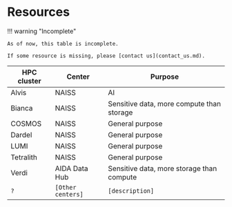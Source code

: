 # Resources

!!! warning "Incomplete"

    As of now, this table is incomplete. 

    If some resource is missing, please [contact us](contact_us.md).

HPC cluster | Center                 | Purpose
------------|------------------------|----------------------------------------------
Alvis       | NAISS                  | AI
Bianca      | NAISS                  | Sensitive data, more compute than storage
COSMOS      | NAISS                  | General purpose
Dardel      | NAISS                  | General purpose
LUMI        | NAISS                  | General purpose
Tetralith   | NAISS                  | General purpose
Verdi       | AIDA Data Hub          | Sensitive data, more storage than compute
`?`         | `[Other centers]`      | `[description]`


